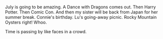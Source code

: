 July is going to be amazing. A Dance with Dragons comes out. Then Harry Potter. Then Comic Con. And then my sister will be back from Japan for her summer break. Connie's birthday. Lu's going-away picnic. Rocky Mountain Oysters right! Whoo.

Time is passing by like faces in a crowd.
